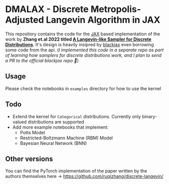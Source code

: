 # DMALAX - Discrete Metropolis-Adjusted Langevin Algorithm in JAX

This repository contains  the code for the [JAX](https://github.com/google/jax) based implementation of the work by __Zhang et.al 2022 titled [A Langevin-like Sampler for Discrete Distributions](https://arxiv.org/pdf/2206.09914.pdf)__. It's design is heavily insipred by [blackjax](https://github.com/blackjax-devs/blackjax/) even borrowing some code from the api. (_I implemented this code in a separate repo as part of learning how samplers for discrete distributions work, and I plan to send a PR to the official blackjax repo :crossed_fingers:_)

## Usage

Please check the notebooks in `examples` directory for how to use the kernel 


## Todo

- Extend the kernel for `Categorical` distributions. Currently only binary-valued distributions are supported
- Add more example notebooks that implement:
  - Potts Model
  - Restricted-Boltzmann Machine (RBM) Model
  - Bayesian Neural Network (BNN)

## Other versions

You can find the PyTorch implementation of the paper written by the authors themselves here -> https://github.com/ruqizhang/discrete-langevin/
